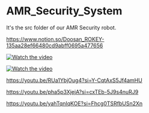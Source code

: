 # AMR_Security_System

It's the src folder of our AMR Security robot.

https://www.notion.so/Doosan_ROKEY-135aa28ef66480cd9abff0695a477656

[![Watch the video](https://img.youtube.com/vi/EBzcNnto5Q8/0.jpg)](https://www.youtube.com/watch?v=EBzcNnto5Q8)

[![Watch the video](https://img.youtube.com/vi/O0V8NkTKurs/0.jpg)](https://www.youtube.com/watch?v=O0V8NkTKurs)

https://youtu.be/RUa1YbjOug4?si=Y-CqtAxS5Jf4amHU

https://youtu.be/pha5p3XjejA?si=cxTEb-5J9s4nuRJ9

https://youtu.be/yahTqnIqKOE?si=Fhcg0TSRfbUSn2Xn
